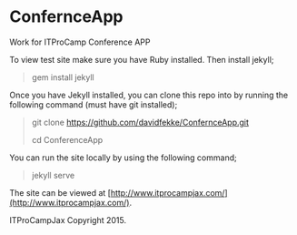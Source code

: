 # ConfernceApp
Work for ITProCamp Conference APP

To view test site make sure you have Ruby installed. Then install jekyll;

> gem install jekyll

Once you have Jekyll installed, you can clone this repo into by running the following command (must have git installed);

> git clone https://github.com/davidfekke/ConfernceApp.git
> 
> cd ConferenceApp

You can run the site locally by using the following command;

> jekyll serve


The site can be viewed at [http://www.itprocampjax.com/](http://www.itprocampjax.com/).

ITProCampJax Copyright 2015.
